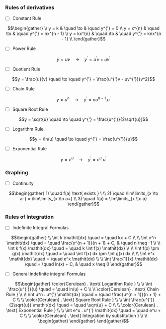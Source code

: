 
### Rules of derivatives

- [ ] Constant Rule

```math
\begin{gather}
\\
y = k       & \quad \to & \quad y^{'} = 0 \\
y = x^{n}  & \quad \to & \quad y^{'} = nx^{n - 1} \\
y = kx^{n} & \quad  \to & \quad y^{'} = knx^{n - 1} \\

\end{gather}
```  

- [ ] Power Rule

```math
y = uv  \quad \to  \quad y^{'} = u^{'}v + uv^{'}
```

- [ ] Quotient Rule

```math
y = \frac{u}{v} \quad \to \quad y^{'} = \frac{u^{'}v - uv^{'}}{v^2}
```

- [ ] Chain Rule

```math
y = u^{n} \quad \to \quad y^{'} = nu^{n - 1} . u^{'}
```

- [ ] Square Root Rule

```math
y = \sqrt{u} \quad \to \quad y^{'} = \frac{u^{'}}{2\sqrt{u}}
```

- [ ] Logarithm Rule

```math
y = \ln(u) \quad \to \quad y^{'} = \frac{u^{'}}{u}
```

- [ ] Exponential Rule

```math
y = e^u \quad \to \quad y^{'} = e^{u} . u^{'}
```

### Graphing

- [ ]  Continuity

```math
\begin{gather}
1) \quad f(a) \text{ exists } \
\\
2) \quad \lim\limits_{x \to a-} = \lim\limits_{x \to a+}
\\
3) \quad f(a) = \lim\limits_{x \to a}
\end{gather}
```

### Rules of Integration

- [ ] Indefinite Integral Formulas

```math
\begin{gather}
\\
\int k \mathit{dx}             \quad = \quad kx + C \\
\\
\int x^n \mathit{dx}           \quad = \quad \frac{x^{n + 1}}{n + 1} + C, & \quad n \neq -1 \\
\\
\int k f(x) \mathit{dx}        \quad = \quad k \int f(x) \mathit{dx} \\
\\
\int f(x) \pm g(x) \mathit{dx} \quad = \quad \int f(x) dx \pm \int g(x) dx \\
\\
\int e^x \mathit{dx}           \quad = \quad  e^x \mathit{dx} \\
\\
\int \frac{1}{x} \mathit{dx}   \quad = \quad ln(x) + C, & \quad x \neq 0
\end{gather}
```

- [ ] General indefinite integral Formulas

```math
\begin{gather}
\color{Cerulean} . \text{ Logarithm Rule } \\
\\
\int \frac{u^{'}}{u}  \quad = \quad ln(u) + C \\
\\
\color{Cerulean} . \text{ Chain Rule } \\
\\
\int u^n . u^{'} \mathit{dx}  \quad = \quad \frac{u^{n + 1}}{n + 1} + C \\
\\
\color{Cerulean} . \text{ Square Root Rule } \\
\\
\int \frac{u^{'}}{2\sqrt{u}} \mathit{dx}  \quad = \quad \sqrt{u} + C \\
\\
\color{Cerulean} . \text{ Exponential Rule } \\
\\
\int e^u . u^{'} \mathit{dx}  \quad = \quad e^u + C \\
\\
\color{Cerulean} . \text{ Integration by substitution } \\
\\
\begin{gather}
\end{gather}
\end{gather}
```
